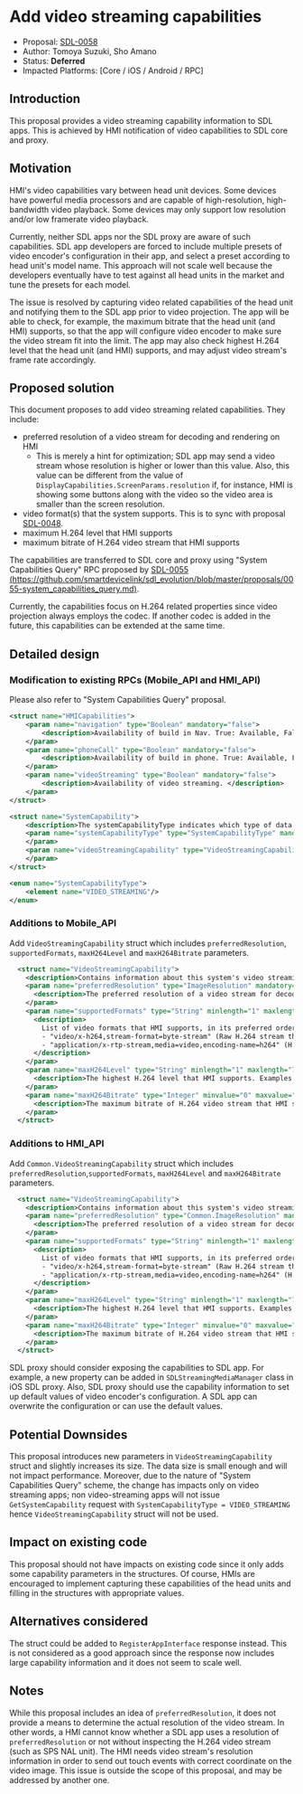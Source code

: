 # Add video streaming capabilities

* Proposal: [SDL-0058](0058-video-streaming-capabilities.md)
* Author: Tomoya Suzuki, Sho Amano
* Status: **Deferred**
* Impacted Platforms: [Core / iOS / Android / RPC]

## Introduction

This proposal provides a video streaming capability information to SDL apps. This is achieved by HMI notification of video capabilities to SDL core and proxy.

## Motivation

HMI's video capabilities vary between head unit devices. Some devices have powerful media processors and are capable of high-resolution, high-bandwidth video playback. Some devices may only support low resolution and/or low framerate video playback.

Currently, neither SDL apps nor the SDL proxy are aware of such capabilities. SDL app developers are forced to include multiple presets of video encoder's configuration in their app, and select a preset according to head unit's model name. This approach will not scale well because the developers eventually have to test against all head units in the market and tune the presets for each model.

The issue is resolved by capturing video related capabilities of the head unit and notifying them to the SDL app prior to video projection. The app will be able to check, for example, the maximum bitrate that the head unit (and HMI) supports, so that the app will configure video encoder to make sure the video stream fit into the limit. The app may also check highest H.264 level that the head unit (and HMI) supports, and may adjust video stream's frame rate accordingly.

## Proposed solution

This document proposes to add video streaming related capabilities. They include:
 - preferred resolution of a video stream for decoding and rendering on HMI
   * This is merely a hint for optimization; SDL app may send a video stream whose resolution is higher or lower than this value. Also, this value can be different from the value of `DisplayCapabilities.ScreenParams.resolution` if, for instance, HMI is showing some buttons along with the video so the video area is smaller than the screen resolution.
 - video format(s) that the system supports. This is to sync with proposal [SDL-0048](https://github.com/smartdevicelink/sdl_evolution/blob/master/proposals/0048-H264-over-RTP-support-for-video-streaming.md).
 - maximum H.264 level that HMI supports
 - maximum bitrate of H.264 video stream that HMI supports

The capabilities are transferred to SDL core and proxy using "System Capabilities Query" RPC proposed by [SDL-0055 (https://github.com/smartdevicelink/sdl_evolution/blob/master/proposals/0055-system_capabilities_query.md)](https://github.com/smartdevicelink/sdl_evolution/blob/master/proposals/0055-system_capabilities_query.md).

Currently, the capabilities focus on H.264 related properties since video projection always employs the codec. If another codec is added in the future, this capabilities can be extended at the same time.

## Detailed design

### Modification to existing RPCs (Mobile_API and HMI_API)

Please also refer to "System Capabilities Query" proposal.

```xml
<struct name="HMICapabilities">
    <param name="navigation" type="Boolean" mandatory="false">
        <description>Availability of build in Nav. True: Available, False: Not Available</description>
    </param>
    <param name="phoneCall" type="Boolean" mandatory="false">
        <description>Availability of build in phone. True: Available, False: Not Available </description>
    </param>
    <param name="videoStreaming" type="Boolean" mandatory="false">
        <description>Availability of video streaming. </description>
    </param>
</struct>

<struct name="SystemCapability">
    <description>The systemCapabilityType indicates which type of data should be changed and identifies which data object exists in this struct. For example, if the SystemCapability Type is NAVIGATION then a "navigationCapability" should exist</description>
    <param name="systemCapabilityType" type="SystemCapabilityType" mandatory="true">
    </param>
    <param name="videoStreamingCapability" type="VideoStreamingCapability" mandatory="false">
    </param>
</struct>

<enum name="SystemCapabilityType">
    <element name="VIDEO_STREAMING"/>
</enum>
```

### Additions to Mobile_API

Add `VideoStreamingCapability` struct which includes `preferredResolution`, `supportedFormats`, `maxH264Level` and `maxH264Bitrate` parameters.

```xml
  <struct name="VideoStreamingCapability">
    <description>Contains information about this system's video streaming capabilities.</description>
    <param name="preferredResolution" type="ImageResolution" mandatory="false">
      <description>The preferred resolution of a video stream for decoding and rendering on HMI.</description>
    </param>
    <param name="supportedFormats" type="String" minlength="1" maxlength="255" minsize="1" maxsize="100" array="true" mandatory="false">
      <description>
        List of video formats that HMI supports, in its preferred order. Following strings are defined.
        - "video/x-h264,stream-format=byte-stream" (Raw H.264 stream that contains no timestamp data and is the lowest supported video streaming.)
        - "application/x-rtp-stream,media=video,encoding-name=h264" (H.264 video over RTP format defined by RFC 6184 and framed as defined by RFC 4571. This format includes timestamps and sequence numbers.)
      </description>
    </param>
    <param name="maxH264Level" type="String" minlength="1" maxlength="7" mandatory="false">
      <description>The highest H.264 level that HMI supports. Examples: "1b", "3", "4.2".</description>
    </param>
    <param name="maxH264Bitrate" type="Integer" minvalue="0" maxvalue="2147483647" mandatory="false">
      <description>The maximum bitrate of H.264 video stream that HMI supports, in kbps.</description>
    </param>
  </struct>
```

### Additions to HMI_API

Add `Common.VideoStreamingCapability` struct which includes `preferredResolution`,`supportedFormats`, `maxH264Level` and `maxH264Bitrate` parameters.

```xml
  <struct name="VideoStreamingCapability">
    <description>Contains information about this system's video streaming capabilities.</description>
    <param name="preferredResolution" type="Common.ImageResolution" mandatory="false">
      <description>The preferred resolution of a video stream for decoding and rendering on HMI.</description>
    </param>
    <param name="supportedFormats" type="String" minlength="1" maxlength="255" minsize="1" maxsize="100" array="true" mandatory="false">
      <description>
        List of video formats that HMI supports, in its preferred order. Following strings are defined.
        - "video/x-h264,stream-format=byte-stream" (Raw H.264 stream that contains no timestamp data and is the lowest supported video streaming.)
        - "application/x-rtp-stream,media=video,encoding-name=h264" (H.264 video over RTP format defined by RFC 6184 and framed as defined by RFC 4571. This format includes timestamps and sequence numbers.)
      </description>
    </param>
    <param name="maxH264Level" type="String" minlength="1" maxlength="7" mandatory="false">
      <description>The highest H.264 level that HMI supports. Examples: "1b", "3", "4.2".</description>
    </param>
    <param name="maxH264Bitrate" type="Integer" minvalue="0" maxvalue="2147483647" mandatory="false">
      <description>The maximum bitrate of H.264 video stream that HMI supports, in kbps.</description>
    </param>
  </struct>
```

SDL proxy should consider exposing the capabilities to SDL app. For example, a new property can be added in `SDLStreamingMediaManager` class in iOS SDL proxy. Also, SDL proxy should use the capability information to set up default values of video encoder's configuration. A SDL app can overwrite the configuration or can use the default values.

## Potential Downsides

This proposal introduces new parameters in `VideoStreamingCapability` struct and slightly increases its size. The data size is small enough and will not impact performance. Moreover, due to the nature of "System Capabilities Query" scheme, the change has impacts only on video streaming apps; non video-streaming apps will not issue `GetSystemCapability` request with `SystemCapabilityType = VIDEO_STREAMING` hence `VideoStreamingCapability` struct will not be used.

## Impact on existing code

This proposal should not have impacts on existing code since it only adds some capability parameters in the structures. Of course, HMIs are encouraged to implement capturing these capabilities of the head units and filling in the structures with appropriate values.

## Alternatives considered

The struct could be added to `RegisterAppInterface` response instead. This is not considered as a good approach since the response now includes large capability information and it does not seem to scale well.

## Notes

While this proposal includes an idea of `preferredResolution`, it does not provide a means to determine the actual resolution of the video stream. In other words, a HMI cannot know whether a SDL app uses a resolution of `preferredResolution` or not without inspecting the H.264 video stream (such as SPS NAL unit). The HMI needs video stream's resolution information in order to send out touch events with correct coordinate on the video image. This issue is outside the scope of this proposal, and may be addressed by another one.
